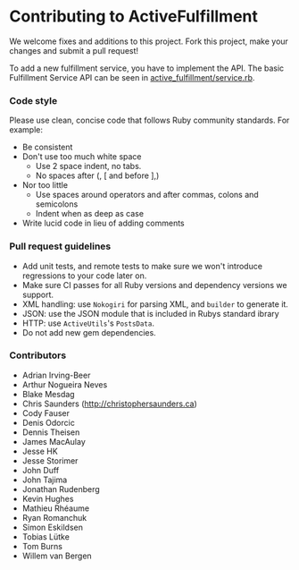 # Contributing to ActiveFulfillment

We welcome fixes and additions to this project. Fork this project, make your changes and submit a pull request!

To add a new fulfillment service, you have to implement the API. The basic Fulfillment Service API can be seen in
[active_fulfillment/service.rb](https://github.com/Shopify/active_fulfillment/blob/master/lib/active_fulfillment/service.rb).

### Code style

Please use clean, concise code that follows Ruby community standards. For example:

- Be consistent
- Don't use too much white space
  - Use 2 space indent, no tabs.
  - No spaces after (, [ and before ],)
- Nor too little
  - Use spaces around operators and after commas, colons and semicolons
  - Indent when as deep as case
- Write lucid code in lieu of adding comments

### Pull request guidelines

- Add unit tests, and remote tests to make sure we won't introduce regressions to your code later on.
- Make sure CI passes for all Ruby versions and dependency versions we support.
- XML handling: use `Nokogiri` for parsing XML, and `builder` to generate it.
- JSON: use the JSON module that is included in Rubys standard ibrary
- HTTP: use `ActiveUtils`'s `PostsData`.
- Do not add new gem dependencies.

### Contributors

- Adrian Irving-Beer
- Arthur Nogueira Neves
- Blake Mesdag
- Chris Saunders (<http://christophersaunders.ca>)
- Cody Fauser
- Denis Odorcic
- Dennis Theisen
- James MacAulay
- Jesse HK
- Jesse Storimer
- John Duff
- John Tajima
- Jonathan Rudenberg
- Kevin Hughes
- Mathieu Rhéaume
- Ryan Romanchuk
- Simon Eskildsen
- Tobias Lütke
- Tom Burns
- Willem van Bergen
